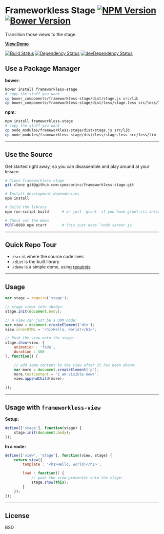 Frameworkless Stage [![NPM Version](http://img.shields.io/npm/v/frameworkless-stage.svg?style=flat)](https://www.npmjs.org/package/frameworkless-stage) [![Bower Version](http://img.shields.io/bower/v/frameworkless-stage.svg?style=flat)](http://bower.io/search/?q=frameworkless-stage)
=============

Transition those views to the stage.

**[View Demo](http://frameworkless-stage.paasive.apla.dev.opal.synacor.com/demo/)**

[![Build Status](https://img.shields.io/travis/synacorinc/frameworkless-stage.svg?style=flat&branch=master)](https://travis-ci.org/synacorinc/frameworkless-stage)
[![Dependency Status](http://img.shields.io/david/synacorinc/frameworkless-stage.svg?style=flat)](https://david-dm.org/synacorinc/frameworkless-stage)
[![devDependency Status](http://img.shields.io/david/dev/synacorinc/frameworkless-stage.svg?style=flat)](https://david-dm.org/synacorinc/frameworkless-stage#info=devDependencies)


Use a Package Manager
---------------------

**bower:**

```bash
bower install frameworkless-stage
# copy the stuff you want
cp bower_components/frameworkless-stage/dist/stage.js src/lib
cp bower_components/frameworkless-stage/dist/less/stage.less src/less/lib
```

**npm:**

```bash
npm install frameworkless-stage
# copy the stuff you want
cp node_modules/frameworkless-stage/dist/stage.js src/lib
cp node_modules/frameworkless-stage/dist/less/stage.less src/less/lib
```


---


Use the Source
--------------

Get started right away, so you can disassemble and play around at your leisure.

```bash
# Clone frameworkless-stage
git clone git@github.com:synacorinc/frameworkless-stage.git

# Install development dependencies
npm install

# Build the library
npm run-script build      # or just `grunt` if you have grunt-cli installed globally

# Check out the demo
PORT=8080 npm start       # this just does `node server.js`
```


---


Quick Repo Tour
---------------

* `/src` is where the source code lives
* `/dist` is the built library
* `/demo` is a simple demo, using [requirejs](http://requirejs.org)


---


Usage
-----

```JavaScript
var stage = require('stage');

// stage views into <body>:
stage.init(document.body);

// A view can just be a DOM node:
var view = document.createElement('div');
view.innerHTML = '<h1>Hello, world!</h1>';

// Push the view onto the stage:
stage.show(view, {
	animation : 'fade',
	duration : 500
}, function() {

	// add some content to the view after it has been shown:
	var more = document.createElement('p');
	more.textContent = 'I am visible now!';
	view.appendChild(more);

});
```


---


Usage with `frameworkless-view`
-------------------------------

**Setup:**

```JavaScript
define(['stage'], function(stage) {
	stage.init(document.body);
});
```


**In a route:**

```JavaScript
define(['view', 'stage'], function(view, stage) {
	return view({
		template : '<h1>Hello, world!</h1>',

		load : function() {
			// push the view-presenter onto the stage:
			stage.show(this);
		}
	});
});
```


---


License
-------

BSD
